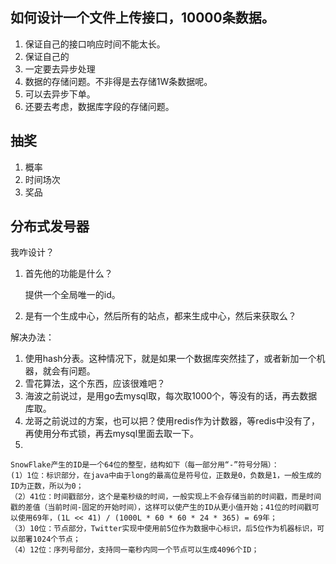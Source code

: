 ## 如何设计一个文件上传接口，10000条数据。
1. 保证自己的接口响应时间不能太长。
2. 保证自己的
3. 一定要去异步处理
4. 数据的存储问题。不非得是去存储1W条数据呢。
5. 可以去异步下单。
6. 还要去考虑，数据库字段的存储问题。

## 抽奖
1. 概率
2. 时间场次
3. 奖品


## 分布式发号器
我咋设计？

1. 首先他的功能是什么？
   
   提供一个全局唯一的id。
2. 是有一个生成中心，然后所有的站点，都来生成中心，然后来获取么？


解决办法：
1. 使用hash分表。这种情况下，就是如果一个数据库突然挂了，或者新加一个机器，就会有问题。
2. 雪花算法，这个东西，应该很难吧？
3. 海波之前说过，是用go去mysql取，每次取1000个，等没有的话，再去数据库取。
4. 龙哥之前说过的方案，也可以把？使用redis作为计数器，等redis中没有了，再使用分布式锁，再去mysql里面去取一下。
5. 

    SnowFlake产生的ID是一个64位的整型，结构如下（每一部分用“-”符号分隔）：
    (1）1位：标识部分，在java中由于long的最高位是符号位，正数是0，负数是1，一般生成的ID为正数，所以为0；
    （2）41位：时间戳部分，这个是毫秒级的时间，一般实现上不会存储当前的时间戳，而是时间戳的差值（当前时间-固定的开始时间），这样可以使产生的ID从更小值开始；41位的时间戳可以使用69年，(1L << 41) / (1000L * 60 * 60 * 24 * 365) = 69年；
    （3）10位：节点部分，Twitter实现中使用前5位作为数据中心标识，后5位作为机器标识，可以部署1024个节点；
    （4）12位：序列号部分，支持同一毫秒内同一个节点可以生成4096个ID；


